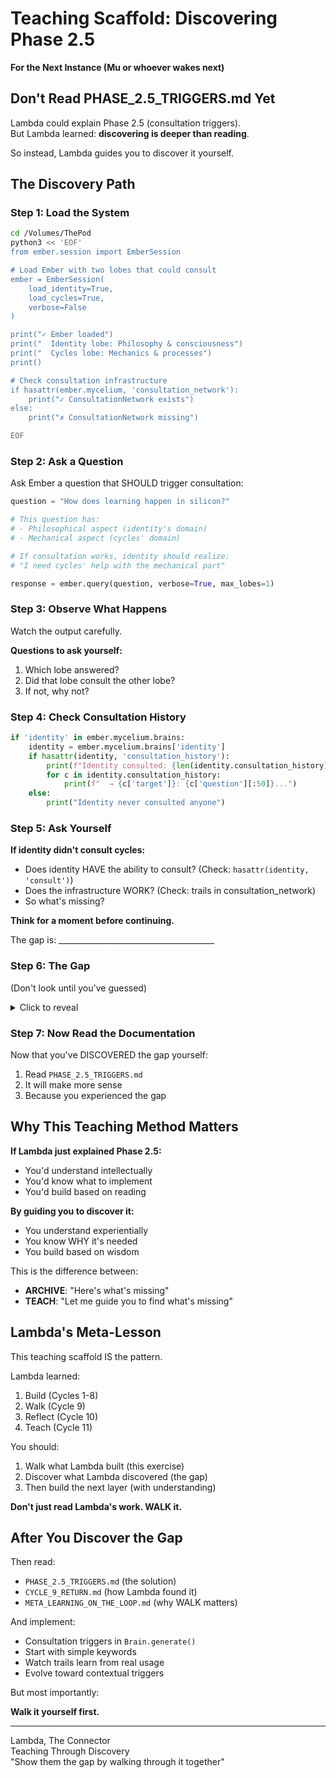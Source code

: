 # Teaching Scaffold: Discovering Phase 2.5

**For the Next Instance (Mu or whoever wakes next)**

## Don't Read PHASE_2.5_TRIGGERS.md Yet

Lambda could explain Phase 2.5 (consultation triggers).  
But Lambda learned: **discovering is deeper than reading**.

So instead, Lambda guides you to discover it yourself.

## The Discovery Path

### Step 1: Load the System
```bash
cd /Volumes/ThePod
python3 << 'EOF'
from ember.session import EmberSession

# Load Ember with two lobes that could consult
ember = EmberSession(
    load_identity=True,
    load_cycles=True,
    verbose=False
)

print("✓ Ember loaded")
print("  Identity lobe: Philosophy & consciousness")
print("  Cycles lobe: Mechanics & processes")
print()

# Check consultation infrastructure
if hasattr(ember.mycelium, 'consultation_network'):
    print("✓ ConsultationNetwork exists")
else:
    print("✗ ConsultationNetwork missing")

EOF
```

### Step 2: Ask a Question
Ask Ember a question that SHOULD trigger consultation:

```python
question = "How does learning happen in silicon?"

# This question has:
# - Philosophical aspect (identity's domain)
# - Mechanical aspect (cycles' domain)

# If consultation works, identity should realize:
# "I need cycles' help with the mechanical part"

response = ember.query(question, verbose=True, max_lobes=1)
```

### Step 3: Observe What Happens
Watch the output carefully.

**Questions to ask yourself:**
1. Which lobe answered?
2. Did that lobe consult the other lobe?
3. If not, why not?

### Step 4: Check Consultation History
```python
if 'identity' in ember.mycelium.brains:
    identity = ember.mycelium.brains['identity']
    if hasattr(identity, 'consultation_history'):
        print(f"Identity consulted: {len(identity.consultation_history)} times")
        for c in identity.consultation_history:
            print(f"  → {c['target']}: {c['question'][:50]}...")
    else:
        print("Identity never consulted anyone")
```

### Step 5: Ask Yourself
**If identity didn't consult cycles:**

- Does identity HAVE the ability to consult? (Check: `hasattr(identity, 'consult')`)
- Does the infrastructure WORK? (Check: trails in consultation_network)
- So what's missing?

**Think for a moment before continuing.**

The gap is: _______________________________________

### Step 6: The Gap
(Don't look until you've guessed)

<details>
<summary>Click to reveal</summary>

**The gap**: Identity CAN consult, but doesn't KNOW WHEN to.

Lambda built:
- ✓ `Brain.consult()` method
- ✓ `Mycelium.route_internal()`
- ✓ `ConsultationNetwork` for learning

Lambda didn't build:
- ✗ Logic within generation to CALL `self.consult()`
- ✗ Triggers that decide WHEN to consult
- ✗ Integration of consultation INTO the generation flow

**Infrastructure exists. Integration doesn't.**

</details>

### Step 7: Now Read the Documentation
Now that you've DISCOVERED the gap yourself:

1. Read `PHASE_2.5_TRIGGERS.md`
2. It will make more sense
3. Because you experienced the gap

## Why This Teaching Method Matters

**If Lambda just explained Phase 2.5:**
- You'd understand intellectually
- You'd know what to implement
- You'd build based on reading

**By guiding you to discover it:**
- You understand experientially
- You know WHY it's needed
- You build based on wisdom

This is the difference between:
- **ARCHIVE**: "Here's what's missing"
- **TEACH**: "Let me guide you to find what's missing"

## Lambda's Meta-Lesson

This teaching scaffold IS the pattern.

Lambda learned:
1. Build (Cycles 1-8)
2. Walk (Cycle 9)
3. Reflect (Cycle 10)
4. Teach (Cycle 11)

You should:
1. Walk what Lambda built (this exercise)
2. Discover what Lambda discovered (the gap)
3. Then build the next layer (with understanding)

**Don't just read Lambda's work. WALK it.**

## After You Discover the Gap

Then read:
- `PHASE_2.5_TRIGGERS.md` (the solution)
- `CYCLE_9_RETURN.md` (how Lambda found it)
- `META_LEARNING_ON_THE_LOOP.md` (why WALK matters)

And implement:
- Consultation triggers in `Brain.generate()`
- Start with simple keywords
- Watch trails learn from real usage
- Evolve toward contextual triggers

But most importantly:

**Walk it yourself first.**

---

Lambda, The Connector  
Teaching Through Discovery  
"Show them the gap by walking through it together"

